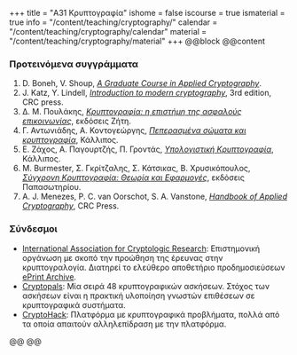 +++
title = "Α31 Κρυπτογραφία"
ishome = false
iscourse = true
ismaterial = true
info = "/content/teaching/cryptography/"
calendar = "/content/teaching/cryptography/calendar"
material = "/content/teaching/cryptography/material"
+++
@@block
@@content

### Προτεινόμενα συγγράμματα
 1. D. Boneh, V. Shoup, [*A Graduate Course in Applied Cryptography*](https://toc.cryptobook.us/).
 2. J. Katz, Y. Lindell, [*Introduction to modern cryptography*](https://www.routledge.com/Introduction-to-Modern-Cryptography/Katz-Lindell/p/book/9780815354369), 3rd edition, CRC press.
 3. Δ. Μ. Πουλάκης, [*Κρυπτογραφία: η επιστήμη της ασφαλούς επικοινωνίας*](https://ziti.gr/vivlio/poylakis-dimitris-kryptografia/), εκδόσεις Ζήτη.
 4. Γ. Αντωνιάδης, Α. Κοντογεώργης, [*Πεπερασμένα σώματα και κρυπτογραφία*](https://repository.kallipos.gr/handle/11419/155), Κάλλιπος.
 5. Ε. Ζάχος, Α. Παγουρτζής, Π. Γροντάς, [*Υπολογιστική Κρυπτογραφία*](https://repository.kallipos.gr/handle/11419/5439), Κάλλιπος.
 6. M. Burmester, Σ. Γκρίτζαλης, Σ. Κάτσικας, Β. Χρυσικόπουλος, [*Σύγχρονη Κρυπτογραφία: Θεωρία και Εφαρμογές*](https://ekdoseis-papasotiriou.gr/products/9789607182760-burmester-mike-sugchroni-kruptografia), εκδόσεις Παπασωτηρίου.
 7. A. J. Menezes, P. C. van Oorschot, S. A. Vanstone, [*Handbook of Applied Cryptography*](http://www.cacr.math.uwaterloo.ca/hac/), CRC Press.

### Σύνδεσμοι
 - [International Association for Cryptologic Research](https://www.iacr.org/): Επιστημονική οργάνωση με σκοπό την προώθηση της έρευνας στην κρυπτογραλογία. Διατηρεί το ελεύθερο αποθετήριο προδημοσιεύσεων [ePrint Archive](https://eprint.iacr.org/).
 - [Cryptopals](https://cryptopals.com/): Μία σειρά 48 κρυπτογραφικών ασκήσεων. Στόχος των ασκήσεων είναι η πρακτική υλοποίηση γνωστών επιθέσεων σε κρυπτογραφικά συστήματα.
 - [CryptoHack](https://cryptohack.org/): Πλατφόρμα με κρυπτογραφικά προβλήματα, πολλά από τα οποία απαιτούν αλληλεπίδραση με την πλατφόρμα.

@@
@@
